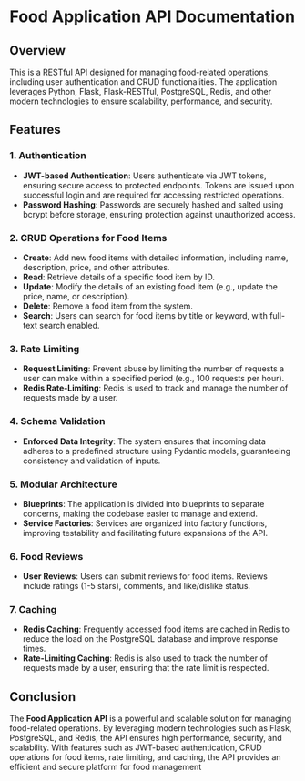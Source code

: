 # Food Application API Documentation

## Overview
This is a RESTful API designed for managing food-related operations, including user authentication and CRUD functionalities. The application leverages Python, Flask, Flask-RESTful, PostgreSQL, Redis, and other modern technologies to ensure scalability, performance, and security.

## Features
### 1. Authentication
 - **JWT-based Authentication**: Users authenticate via JWT tokens, ensuring secure access to protected endpoints. Tokens are issued upon successful login and are required for accessing restricted operations.
 - **Password Hashing**: Passwords are securely hashed and salted using bcrypt before storage, ensuring protection against unauthorized access.

### 2. CRUD Operations for Food Items
 - **Create**: Add new food items with detailed information, including name, description, price, and other attributes.
 - **Read**: Retrieve details of a specific food item by ID.
 - **Update**: Modify the details of an existing food item (e.g., update the price, name, or description).
 - **Delete**: Remove a food item from the system.
 - **Search**: Users can search for food items by title or keyword, with full-text search enabled.

### 3. Rate Limiting
 + **Request Limiting**: Prevent abuse by limiting the number of requests a user can make within a specified period (e.g., 100 requests per hour).
 + **Redis Rate-Limiting**: Redis is used to track and manage the number of requests made by a user.

### 4. Schema Validation
 - **Enforced Data Integrity**: The system ensures that incoming data adheres to a predefined structure using Pydantic models, guaranteeing consistency and validation of inputs.

### 5. Modular Architecture
 - **Blueprints**: The application is divided into blueprints to separate concerns, making the codebase easier to manage and extend.
 - **Service Factories**: Services are organized into factory functions, improving testability and facilitating future expansions of the API.

### 6. Food Reviews
 - **User Reviews**: Users can submit reviews for food items. Reviews include ratings (1-5 stars), comments, and like/dislike status.

### 7. Caching
- **Redis Caching**: Frequently accessed food items are cached in Redis to reduce the load on the PostgreSQL database and improve response times.
- **Rate-Limiting Caching**: Redis is also used to track the number of requests made by a user, ensuring that the rate limit is respected.

## Conclusion
The **Food Application API** is a powerful and scalable solution for managing food-related operations. By leveraging modern technologies such as Flask, PostgreSQL, and Redis, the API ensures high performance, security, and scalability. With features such as JWT-based authentication, CRUD operations for food items, rate limiting, and caching, the API provides an efficient and secure platform for food management
